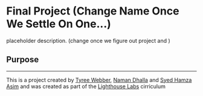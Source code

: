 # Final Project (Change Name Once We Settle On One...)
placeholder description. (change once we figure out project and )

## Purpose
---
This is a project created by [Tyree Webber](https://github.com/TyreeWebber), [Naman Dhalla]() and [Syed Hamza Asim]() and was created as part of the [Lighthouse Labs](https://www.lighthouselabs.ca/) cirriculum 

